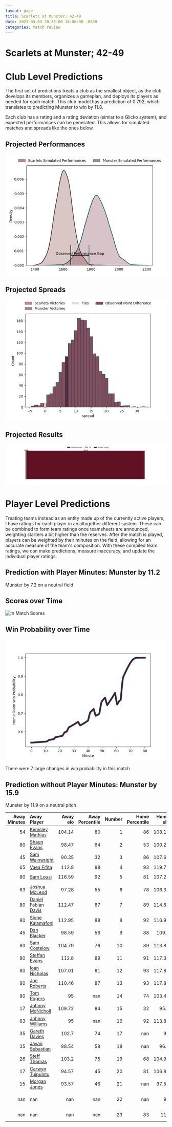 ```yaml
---  
layout: page  
title: Scarlets at Munster; 42-49  
date: 2023-03-03 20:35:00 18:00:00 -0500  
categories: match review  
---
```

# Scarlets at Munster; 42-49

# Club Level Predictions


The first set of predictions treats a club as the smallest object, as the club develops its members, organizes a gameplan, and deploys its players as needed for each match. This club model has a prediction of 0.792, which translates to predicting Munster to win by 11.8.

Each club has a rating and a rating deviation (simiar to a Glicko system), and expected performances can be generated. This allows for simulated matches and spreads like the ones below.
## Projected Performances


![Projected Performances](plots/performances_2023-03-03-Munster-Scarlets.png)
## Projected Spreads


![Projected Spreads](plots/spreads_2023-03-03-Munster-Scarlets.png)
## Projected Results


![Projected Results](plots/resultbar_2023-03-03-Munster-Scarlets.png)
# Player Level Predictions


Treating teams instead as an entity made up of the currently active players, I have ratings for each player in an altogether different system. These can be combined to form team ratings once teamsheets are announced, weighting starters a bit higher than the reserves. After the match is played, players can be weighted by their minutes on the field, allowing for an accurate measure of the team's composition. With these compiled team ratings, we can make predictions, measure inaccuracy, and update the individual player ratings.
## Prediction with Player Minutes: Munster by 11.2


Munster by 7.2 on a neutral field
## Scores over Time


![In Match Scores](plots/recap_scores_2023-03-03-Munster-Scarlets.png)
## Win Probability over Time


![In Match Predictions](plots/recap_prob_2023-03-03-Munster-Scarlets.png)

There were 7 large changes in win probability in this match
## Prediction without Player Minutes: Munster by 15.9


Munster by 11.9 on a neutral pitch



|   Away Minutes | Away Player                                                          |   Away elo |   Away Percentile |   Number |   Home Percentile |   Home elo | Home Player                                                                    |   Home Minutes |
|---------------:|:---------------------------------------------------------------------|-----------:|------------------:|---------:|------------------:|-----------:|:-------------------------------------------------------------------------------|---------------:|
|             54 | [Kemsley Mathias](..//playerfiles//KemsleyMathias_cleaned.md)        |     104.14 |                80 |        1 |                86 |     108.17 | [Josh Wycherley](..//playerfiles//JoshWycherley_cleaned.md)                    |             47 |
|             80 | [Shaun Evans](..//playerfiles//ShaunEvans_cleaned.md)                |      98.47 |                64 |        2 |                53 |     100.26 | [Diarmuid Barron](..//playerfiles//DiarmuidBarron_cleaned.md)                  |             47 |
|             45 | [Sam Wainwright](..//playerfiles//SamWainwright_cleaned.md)          |      90.35 |                32 |        3 |                86 |     107.68 | [Roman Salanoa](..//playerfiles//RomanSalanoa_cleaned.md)                      |             47 |
|             65 | [Vaea Fifita](..//playerfiles//VaeaFifita_cleaned.md)                |     112.8  |                88 |        4 |                93 |     119.78 | [Jean Kleyn](..//playerfiles//JeanKleyn_cleaned.md)                            |             63 |
|             80 | [Sam Lousi](..//playerfiles//SamLousi_cleaned.md)                    |     116.59 |                92 |        5 |                81 |     107.28 | [Fineen Wycherley](..//playerfiles//FineenWycherley_cleaned.md)                |             80 |
|             63 | [Joshua McLeod](..//playerfiles//JoshuaMcLeod_cleaned.md)            |      97.28 |                55 |        6 |                78 |     106.39 | [Jack O'Donoghue](..//playerfiles//JackO'Donoghue_cleaned.md)                  |             51 |
|             80 | [Daniel Fabian Davis](..//playerfiles//DanielFabianDavis_cleaned.md) |     112.47 |                87 |        7 |                89 |     114.89 | [John Hodnett](..//playerfiles//JohnHodnett_cleaned.md)                        |             68 |
|             80 | [Sione Kalamafoni](..//playerfiles//SioneKalamafoni_cleaned.md)      |     112.95 |                88 |        8 |                92 |     116.96 | [Gavin Coombes](..//playerfiles//GavinCoombes_cleaned.md)                      |             80 |
|             45 | [Dan Blacker](..//playerfiles//DanBlacker_cleaned.md)                |      98.59 |                56 |        9 |                88 |     109.9  | [Paddy Patterson](..//playerfiles//PaddyPatterson_cleaned.md)                  |             80 |
|             80 | [Sam Costelow](..//playerfiles//SamCostelow_cleaned.md)              |     104.79 |                76 |       10 |                89 |     113.82 | [Joey Carbery](..//playerfiles//JoeyCarbery_cleaned.md)                        |             52 |
|             80 | [Steffan Evans](..//playerfiles//SteffanEvans_cleaned.md)            |     112.8  |                89 |       11 |                91 |     117.36 | [Shane Daly](..//playerfiles//ShaneDaly_cleaned.md)                            |             80 |
|             80 | [Ioan Nicholas](..//playerfiles//IoanNicholas_cleaned.md)            |     107.01 |                81 |       12 |                93 |     117.81 | [Malakai Fekitoa](..//playerfiles//MalakaiFekitoa_cleaned.md)                  |             80 |
|             80 | [Joe Roberts](..//playerfiles//JoeRoberts_cleaned.md)                |     110.46 |                87 |       13 |                93 |     117.83 | [Antoine Frisch](..//playerfiles//AntoineFrisch_cleaned.md)                    |             80 |
|             80 | [Tom Rogers](..//playerfiles//TomRogers_cleaned.md)                  |      95    |               nan |       14 |                74 |     103.46 | [Calvin Nash](..//playerfiles//CalvinNash_cleaned.md)                          |             80 |
|             17 | [Johnny McNicholl](..//playerfiles//JohnnyMcNicholl_cleaned.md)      |     109.72 |                84 |       15 |                32 |      95.4  | [Patrick Campbell](..//playerfiles//PatrickCampbell_cleaned.md)                |             55 |
|             63 | [Johnny Williams](..//playerfiles//JohnnyWilliams_cleaned.md)        |      95    |               nan |       16 |                92 |     113.87 | [Niall Scannell](..//playerfiles//NiallScannell_cleaned.md)                    |             33 |
|             35 | [Gareth Davies](..//playerfiles//GarethDavies_cleaned.md)            |     102.7  |                74 |       17 |               nan |      95    | [Keynan Knox](..//playerfiles//KeynanKnox_cleaned.md)                          |             33 |
|             35 | [Javan Sebastian](..//playerfiles//JavanSebastian_cleaned.md)        |      98.54 |                58 |       18 |               nan |      96.7  | [Mark Donnelly](..//playerfiles//MarkDonnelly_cleaned.md)                      |             33 |
|             26 | [Steff Thomas](..//playerfiles//SteffThomas_cleaned.md)              |     103.2  |                75 |       19 |                68 |     104.97 | [Jack O'Sullivan](..//playerfiles//JackO'Sullivan_cleaned.md)                  |             29 |
|             17 | [Carwyn Tuipulotu](..//playerfiles//CarwynTuipulotu_cleaned.md)      |      94.57 |                45 |       20 |                81 |     106.87 | [Jack Crowley](..//playerfiles//JackCrowley_cleaned.md)                        |             28 |
|             15 | [Morgan Jones](..//playerfiles//MorganJones_cleaned.md)              |      93.57 |                46 |       21 |               nan |      97.52 | [Ethan Coughlan](..//playerfiles//EthanCoughlan_cleaned.md)                    |             25 |
|            nan | nan                                                                  |     nan    |               nan |       22 |               nan |      95    | [Rudolph Gerhardus Snyman](..//playerfiles//RudolphGerhardusSnyman_cleaned.md) |             17 |
|            nan | nan                                                                  |     nan    |               nan |       23 |                83 |     111    | [Alex Kendellen](..//playerfiles//AlexKendellen_cleaned.md)                    |             12 |

